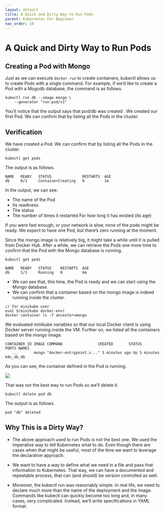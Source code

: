 ```yaml
---
layout: default
title: A Quick and Dirty Way to Run Pods
parent: Kubernetes For Beginner
nav_order: 10
---
```


# A Quick and Dirty Way to Run Pods

## Creating a Pod with Mongo 

Just as we can execute `docker run` to create containers, kubectl allows us to create 
Pods with a single command. For example, if we’d like to create a Pod with a Mogodb database, the command is as follows.

```
kubectl run db --image mongo \
    --generator "run-pod/v1"
```

You’ll notice that the output says that pod/db was created . We created our first Pod. We can confirm that by listing all the Pods in the cluster.

## Verification 
We have created a Pod. We can confirm that by listing all the Pods in the
cluster.

```
kubectl get pods

```
The output is as follows.

```
NAME   READY   STATUS              RESTARTS  AGE
db     0/1     ContainerCreating   0         1m

```
In the output, we can see:

- The name of the Pod
- Its readiness
- The status
- The number of times it restarted For how long it has existed (its age)

If you were fast enough, or your network is slow, none of the pods might be ready. We expect 
to have one Pod, but there’s zero running at the moment.

Since the mongo image is relatively big, it might take a while until it is pulled from Docker Hub. 
After a while, we can retrieve the Pods one more time to confirm that the Pod with the Mongo database is running.

```
kubectl get pods
```

```
NAME   READY   STATUS    RESTARTS  AGE
db     1/1     Running   0         6m

```
- We can see that, this time, the Pod is ready and we can start using the Mongo database.
- We can confirm that a container based on the mongo image is indeed running inside the cluster.

```
// for minikube user 
eval $(minikube docker-env)
docker container ls -f ancestor=mongo

```
We evaluated minikube variables so that our local Docker client is using Docker server running inside the VM. Further on, we listed all the containers based on the mongo image.

```
CONTAINER ID IMAGE COMMAND                CREATED       STATUS       PORTS NAMES
   ...       mongo "docker-entrypoint.s..." 5 minutes ago Up 5 minutes       k8s_db_db

```

As you can see, the container defined in the Pod is running.

![](https://raw.githubusercontent.com/sangam14/ContainerLabs/master/img/pod-single-container.png)

That was not the best way to run Pods so we’ll delete it.

```
kubectl delete pod db

```

The output is as follows.

```
pod "db" deleted

```

## Why This is a Dirty Way? 

- The above approach used to run Pods is not the best one. We used the imperative way to tell Kubernetes what to do. 
Even though there are cases when that might be useful, most of the time we want to leverage the declarative approach.

- We want to have a way to define what we need in a file and pass that information to Kubernetes.
That way, we can have a documented and repeatable process, that can (and should) be version controlled as well.

- Moreover, the kubectl run was reasonably simple. In real life, we need to declare much more than the name 
of the deployment and the image. Commands like kubectl can quickly become too long and, in many cases, very complicated.
Instead, we’ll write specifications in YAML format.
